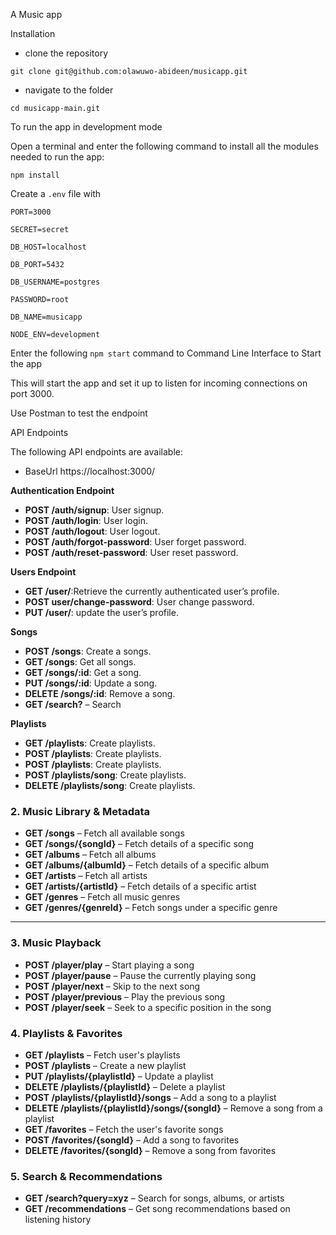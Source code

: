 A Music app 


Installation

- clone the repository


`git clone git@github.com:olawuwo-abideen/musicapp.git`


- navigate to the folder


`cd musicapp-main.git`

To run the app in development mode

Open a terminal and enter the following command to install all the  modules needed to run the app:

`npm install`


Create a `.env` file with

`PORT=3000`

`SECRET=secret`

`DB_HOST=localhost`

`DB_PORT=5432`

`DB_USERNAME=postgres`

`PASSWORD=root`

`DB_NAME=musicapp`

`NODE_ENV=development`



Enter the following `npm start` command to Command Line Interface to Start the app

This will start the app and set it up to listen for incoming connections on port 3000. 

Use Postman to test the endpoint

API Endpoints

The following API endpoints are available:

- BaseUrl https://localhost:3000/




**Authentication Endpoint**

- **POST /auth/signup**: User signup.
- **POST /auth/login**: User login.
- **POST /auth/logout**: User logout.
- **POST /auth/forgot-password**: User forget password.
- **POST /auth/reset-password**: User reset password.

**Users Endpoint**

- **GET /user/**:Retrieve the currently authenticated user’s profile.
- **POST user/change-password**: User change password.
- **PUT /user/**: update the user’s profile.

**Songs**

- **POST /songs**: Create a songs.
- **GET /songs**: Get all songs.
- **GET /songs/:id**: Get a song.
- **PUT /songs/:id**: Update a song.
- **DELETE /songs/:id**: Remove a song.
- **GET /search?** – Search 

**Playlists**

- **GET /playlists**: Create playlists.
- **POST /playlists**: Create playlists.
- **POST /playlists**: Create playlists.
- **POST /playlists/song**: Create playlists.
- **DELETE /playlists/song**: Create playlists.





### **2. Music Library & Metadata**
- **GET /songs** – Fetch all available songs  
- **GET /songs/{songId}** – Fetch details of a specific song  
- **GET /albums** – Fetch all albums  
- **GET /albums/{albumId}** – Fetch details of a specific album  
- **GET /artists** – Fetch all artists  
- **GET /artists/{artistId}** – Fetch details of a specific artist  
- **GET /genres** – Fetch all music genres  
- **GET /genres/{genreId}** – Fetch songs under a specific genre  

---

### **3. Music Playback**
- **POST /player/play** – Start playing a song  
- **POST /player/pause** – Pause the currently playing song  
- **POST /player/next** – Skip to the next song  
- **POST /player/previous** – Play the previous song  
- **POST /player/seek** – Seek to a specific position in the song  



### **4. Playlists & Favorites**
- **GET /playlists** – Fetch user's playlists  
- **POST /playlists** – Create a new playlist  
- **PUT /playlists/{playlistId}** – Update a playlist  
- **DELETE /playlists/{playlistId}** – Delete a playlist  
- **POST /playlists/{playlistId}/songs** – Add a song to a playlist  
- **DELETE /playlists/{playlistId}/songs/{songId}** – Remove a song from a playlist  
- **GET /favorites** – Fetch the user's favorite songs  
- **POST /favorites/{songId}** – Add a song to favorites  
- **DELETE /favorites/{songId}** – Remove a song from favorites  



### **5. Search & Recommendations**
- **GET /search?query=xyz** – Search for songs, albums, or artists  
- **GET /recommendations** – Get song recommendations based on listening history  
